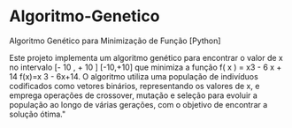 # Algoritmo-Genetico
Algoritmo Genético para Minimização de Função [Python]

Este projeto implementa um algoritmo genético para encontrar o valor de x no intervalo [- 10 , + 10 ] [-10,+10] que minimiza a função f( x ) = x3 - 6 x + 14 f(x)=x 3 - 6x+14. 
O algoritmo utiliza uma população de indivíduos codificados como vetores binários, representando os valores de x, e emprega operações de crossover, mutação e seleção para evoluir a população ao longo de várias gerações, com o objetivo de encontrar a solução ótima."
